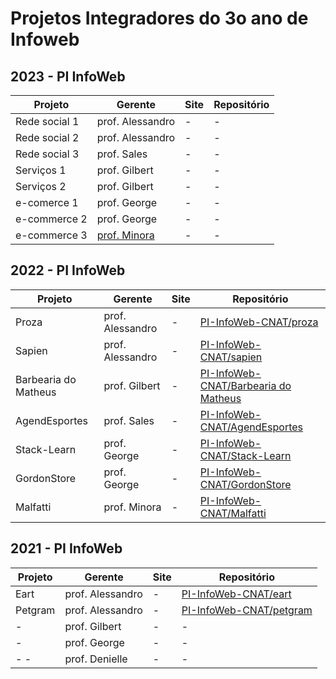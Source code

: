 # Projetos Integradores do 3o ano de Infoweb

## 2023 - PI InfoWeb
| Projeto       | Gerente                                             | Site | Repositório |
| ------------- | --------------------------------------------------- | ---- | ----------- |
| Rede social 1 | prof. Alessandro                                    | -    | -           |
| Rede social 2 | prof. Alessandro                                    | -    | -           |
| Rede social 3 | prof. Sales                                         | -    | -           |
| Serviços 1    | prof. Gilbert                                       | -    | -           |
| Serviços 2    | prof. Gilbert                                       | -    | -           |
| e-comerce 1   | prof. George                                        | -    | -           |
| e-commerce 2  | prof. George                                        | -    | -           |
| e-commerce 3  | [prof. Minora](https://github.com/leonardo-minora/) | -    | -           |


## 2022 - PI InfoWeb
| Projeto              | Gerente          | Site | Repositório                                                                                      |
| -------------------- | ---------------- | ---- | ------------------------------------------------------------------------------------------------ |
| Proza                | prof. Alessandro | -    | [PI-InfoWeb-CNAT/proza](https://github.com/PI-InfoWeb-CNAT/proza)                                |
| Sapien               | prof. Alessandro | -    | [PI-InfoWeb-CNAT/sapien](https://github.com/PI-InfoWeb-CNAT/sapien)                              |
| Barbearia do Matheus | prof. Gilbert    | -    | [PI-InfoWeb-CNAT/Barbearia do Matheus](https://github.com/PI-InfoWeb-CNAT/agendamento_barbearia) |
| AgendEsportes        | prof. Sales      | -    | [PI-InfoWeb-CNAT/AgendEsportes](https://github.com/PI-InfoWeb-CNAT/agendamento_codesp)           |
| Stack-Learn          | prof. George     | -    | [PI-InfoWeb-CNAT/Stack-Learn](https://github.com/PI-InfoWeb-CNAT/Stack-Learn)                    |
| GordonStore          | prof. George     | -    | [PI-InfoWeb-CNAT/GordonStore](https://github.com/PI-InfoWeb-CNAT/GordonStore)                    |
| Malfatti             | prof. Minora     | -    | [PI-InfoWeb-CNAT/Malfatti](https://github.com/PI-InfoWeb-CNAT/Malfatti)                          |


## 2021 - PI InfoWeb
| Projeto | Gerente          | Site | Repositório                                                                      |
| ------- | ---------------- | ---- | -------------------------------------------------------------------------------- |
| Eart    | prof. Alessandro | -    | <a href="https://github.com/PI-InfoWeb-CNAT/eart">PI-InfoWeb-CNAT/eart</a>       |
| Petgram | prof. Alessandro | -    | <a href="https://github.com/PI-InfoWeb-CNAT/petgram">PI-InfoWeb-CNAT/petgram</a> |
| -       | prof. Gilbert    | -    | -                                                                                |
| -       | prof. George     | -    | -                                                                                |
| - -     | prof. Denielle   | -    | -                                                                                |
